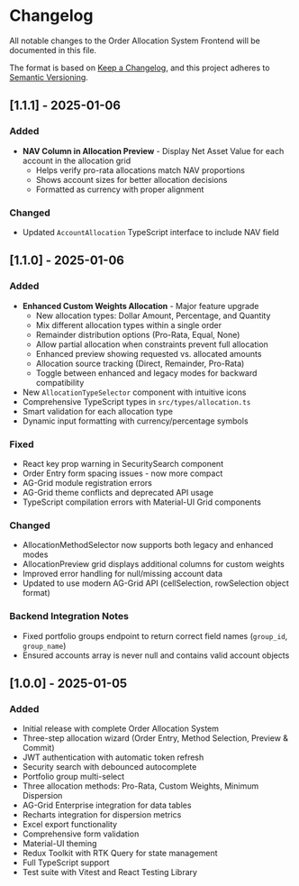 # Changelog

All notable changes to the Order Allocation System Frontend will be documented in this file.

The format is based on [Keep a Changelog](https://keepachangelog.com/en/1.0.0/),
and this project adheres to [Semantic Versioning](https://semver.org/spec/v2.0.0.html).

## [1.1.1] - 2025-01-06

### Added
- **NAV Column in Allocation Preview** - Display Net Asset Value for each account in the allocation grid
  - Helps verify pro-rata allocations match NAV proportions
  - Shows account sizes for better allocation decisions
  - Formatted as currency with proper alignment

### Changed
- Updated `AccountAllocation` TypeScript interface to include NAV field

## [1.1.0] - 2025-01-06

### Added
- **Enhanced Custom Weights Allocation** - Major feature upgrade
  - New allocation types: Dollar Amount, Percentage, and Quantity
  - Mix different allocation types within a single order
  - Remainder distribution options (Pro-Rata, Equal, None)
  - Allow partial allocation when constraints prevent full allocation
  - Enhanced preview showing requested vs. allocated amounts
  - Allocation source tracking (Direct, Remainder, Pro-Rata)
  - Toggle between enhanced and legacy modes for backward compatibility
- New `AllocationTypeSelector` component with intuitive icons
- Comprehensive TypeScript types in `src/types/allocation.ts`
- Smart validation for each allocation type
- Dynamic input formatting with currency/percentage symbols

### Fixed
- React key prop warning in SecuritySearch component
- Order Entry form spacing issues - now more compact
- AG-Grid module registration errors
- AG-Grid theme conflicts and deprecated API usage
- TypeScript compilation errors with Material-UI Grid components

### Changed
- AllocationMethodSelector now supports both legacy and enhanced modes
- AllocationPreview grid displays additional columns for custom weights
- Improved error handling for null/missing account data
- Updated to use modern AG-Grid API (cellSelection, rowSelection object format)

### Backend Integration Notes
- Fixed portfolio groups endpoint to return correct field names (`group_id`, `group_name`)
- Ensured accounts array is never null and contains valid account objects

## [1.0.0] - 2025-01-05

### Added
- Initial release with complete Order Allocation System
- Three-step allocation wizard (Order Entry, Method Selection, Preview & Commit)
- JWT authentication with automatic token refresh
- Security search with debounced autocomplete
- Portfolio group multi-select
- Three allocation methods: Pro-Rata, Custom Weights, Minimum Dispersion
- AG-Grid Enterprise integration for data tables
- Recharts integration for dispersion metrics
- Excel export functionality
- Comprehensive form validation
- Material-UI theming
- Redux Toolkit with RTK Query for state management
- Full TypeScript support
- Test suite with Vitest and React Testing Library